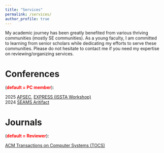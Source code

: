 ```yaml
---
title: "Services"
permalink: /services/
author_profile: true
---
```


My academic journey has been greatly benefited from various thriving communities (mostly SE communities). As a young faculty, I am committed to learning from senior scholars while dedicating my efforts to serve these communities. Please do not hesitate to contact me if you need my expertise on reviewing/organizing services.

Conferences 
======   
(**<font color="red">default = PC member</font>**):   

2025 [APSEC](https://conf.researchr.org/home/apsec-2025), [EXPRESS (ISSTA Workshop)](https://conf.researchr.org/home/issta-2025/express-2025)   
2024 [SEAMS Aritifact](https://conf.researchr.org/home/seams-2024)

Journals   
======
 (**<font color="red">default = Reviewer</font>**): 

[ACM Transactions on Computer Systems (TOCS)](https://dl.acm.org/journal/tocs)